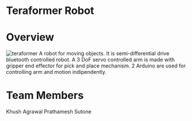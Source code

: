 # Teraformer Robot

# Overview
![teraformer](https://user-images.githubusercontent.com/34411770/48431199-21ec1c80-e797-11e8-815e-ea7afedd4fa6.jpg)
A robot for moving objects. It is semi-differential drive bluetooth controlled robot. A 3 DoF servo controlled arm is made with gripper end effector for pick and place mechanism. 2 Arduino are used for controlling arm and motion indipendently.

# Team Members
Khush Agrawal
Prathamesh Sutone

